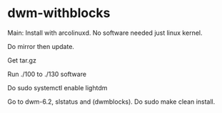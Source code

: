 # dwm-withblocks
Main:
Install with arcolinuxd. No software needed just linux kernel.

Do mirror then update.

Get tar.gz

Run ./100 to ./130 software

Do sudo systemctl enable lightdm

Go to dwm-6.2, slstatus and (dwmblocks).  Do sudo make clean install.
